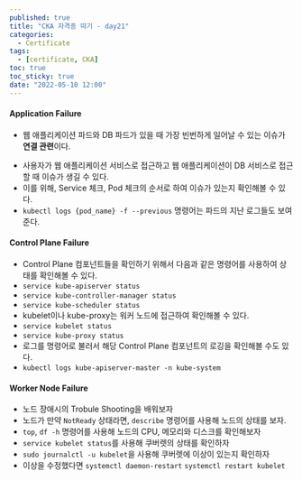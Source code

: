 ```yaml
---
published: true
title: "CKA 자격증 따기 - day21"
categories:
  - Certificate
tags:
  - [certificate, CKA]
toc: true
toc_sticky: true
date: "2022-05-10 12:00"
---
```


#### Application Failure

* 웹 애플리케이션 파드와 DB 파드가 있을 때 가장 빈번하게 일어날 수 있는 이슈가 **연결 관련**이다.

- 사용자가 웹 애플리케이션 서비스로 접근하고 웹 애플리케이션이 DB 서비스로 접근할 때 이슈가 생길 수 있다.
- 이를 위해, Service 체크, Pod 체크의 순서로 하여 이슈가 있는지 확인해볼 수 있다.
- `kubectl logs {pod_name} -f --previous` 명령어는 파드의 지난 로그들도 보여준다.

#### Control Plane Failure

- Control Plane 컴포넌트들을 확인하기 위해서 다음과 같은 명령어를 사용하여 상태를 확인해볼 수 있다.
- `service kube-apiserver status`
- `service kube-controller-manager status`
- `service kube-scheduler status`
- kubelet이나 kube-proxy는 워커 노드에 접근하여 확인해볼 수 있다.
- `service kubelet status`
- `service kube-proxy status`
- 로그를 명령어로 불러서 해당 Control Plane 컴포넌트의 로깅을 확인해볼 수도 있다.
- `kubectl logs kube-apiserver-master -n kube-system`

#### Worker Node Failure

- 노드 장애시의 Trobule Shooting을 배워보자
- 노드가 만약 `NotReady` 상태라면, `describe` 명령어를 사용해 노드의 상태를 보자.
- `top`, `df -h` 명령어를 사용해 노드의 CPU, 메모리와 디스크를 확인해보자
- `service kubelet status`를 사용해 쿠버렛의 상태를 확인하자
- `sudo journalctl -u kubelet`을 사용해 쿠버렛에 이상이 있는지 확인하자
- 이상을 수정했다면 `systemctl daemon-restart` `systemctl restart kubelet`
